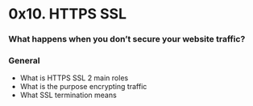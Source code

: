 <h1 class="gap">0x10. HTTPS SSL</h1>

<h3>What happens when you don’t secure your website traffic?</h3>
<h3>General</h3>
<ul>
<li>What is HTTPS SSL 2 main roles</li>
<li>What is the purpose encrypting traffic</li>
<li>What SSL termination means</li>
</ul>
